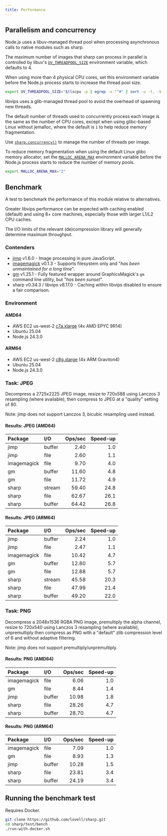 ```yaml
---
title: Performance
---
```


## Parallelism and concurrency

Node.js uses a libuv-managed thread pool when processing asynchronous calls to native modules such as sharp.

The maximum number of images that sharp can process in parallel is controlled by libuv's
[`UV_THREADPOOL_SIZE`](https://nodejs.org/api/cli.html#uv_threadpool_sizesize)
environment variable, which defaults to 4.

When using more than 4 physical CPU cores, set this environment variable
before the Node.js process starts to increase the thread pool size.

```sh
export UV_THREADPOOL_SIZE="$(lscpu -p | egrep -v "^#" | sort -u -t, -k 2,4 | wc -l)"
```

libvips uses a glib-managed thread pool to avoid the overhead of spawning new threads.

The default number of threads used to concurrently process each image is the same as the number of CPU cores,
except when using glibc-based Linux without jemalloc, where the default is `1` to help reduce memory fragmentation.

Use [`sharp.concurrency()`](/api-utility/#concurrency) to manage the number of threads per image.

To reduce memory fragmentation when using the default Linux glibc memory allocator, set the
[`MALLOC_ARENA_MAX`](https://www.gnu.org/software/libc/manual/html_node/Memory-Allocation-Tunables.html)
environment variable before the Node.js process starts to reduce the number of memory pools.

```sh
export MALLOC_ARENA_MAX="2"
```

## Benchmark

A test to benchmark the performance of this module relative to alternatives.

Greater libvips performance can be expected with caching enabled (default)
and using 8+ core machines, especially those with larger L1/L2 CPU caches.

The I/O limits of the relevant (de)compression library will generally determine maximum throughput.

### Contenders

- [jimp](https://www.npmjs.com/package/jimp) v1.6.0 - Image processing in pure JavaScript.
- [imagemagick](https://www.npmjs.com/package/imagemagick) v0.1.3 - Supports filesystem only and "_has been unmaintained for a long time_".
- [gm](https://www.npmjs.com/package/gm) v1.25.1 - Fully featured wrapper around GraphicsMagick's `gm` command line utility, but "_has been sunset_".
- sharp v0.34.3 / libvips v8.17.0 - Caching within libvips disabled to ensure a fair comparison.

### Environment

#### AMD64

- AWS EC2 us-west-2 [c7a.xlarge](https://aws.amazon.com/ec2/instance-types/c7a/) (4x AMD EPYC 9R14)
- Ubuntu 25.04
- Node.js 24.3.0

#### ARM64

- AWS EC2 us-west-2 [c8g.xlarge](https://aws.amazon.com/ec2/instance-types/c8g/) (4x ARM Graviton4)
- Ubuntu 25.04
- Node.js 24.3.0

### Task: JPEG

Decompress a 2725x2225 JPEG image,
resize to 720x588 using Lanczos 3 resampling (where available),
then compress to JPEG at a "quality" setting of 80.

Note: jimp does not support Lanczos 3, bicubic resampling used instead.

#### Results: JPEG (AMD64)

| Package     | I/O    | Ops/sec | Speed-up |
| :---------- | :----- | ------: | -------: |
| jimp        | buffer |    2.40 |      1.0 |
| jimp        | file   |    2.60 |      1.1 |
| imagemagick | file   |    9.70 |      4.0 |
| gm          | buffer |   11.60 |      4.8 |
| gm          | file   |   11.72 |      4.9 |
| sharp       | stream |   59.40 |     24.8 |
| sharp       | file   |   62.67 |     26.1 |
| sharp       | buffer |   64.42 |     26.8 |

#### Results: JPEG (ARM64)

| Package     | I/O    | Ops/sec | Speed-up |
| :---------- | :----- | ------: | -------: |
| jimp        | buffer |    2.24 |      1.0 |
| jimp        | file   |    2.47 |      1.1 |
| imagemagick | file   |   10.42 |      4.7 |
| gm          | buffer |   12.80 |      5.7 |
| gm          | file   |   12.88 |      5.7 |
| sharp       | stream |   45.58 |     20.3 |
| sharp       | file   |   47.99 |     21.4 |
| sharp       | buffer |   49.20 |     22.0 |

### Task: PNG

Decompress a 2048x1536 RGBA PNG image,
premultiply the alpha channel,
resize to 720x540 using Lanczos 3 resampling (where available),
unpremultiply then compress as PNG with a "default" zlib compression level of 6
and without adaptive filtering.

Note: jimp does not support premultiply/unpremultiply.

#### Results: PNG (AMD64)

| Package     | I/O    | Ops/sec | Speed-up |
| :---------- | :----- | ------: | -------: |
| imagemagick | file   |    6.06 |      1.0 |
| gm          | file   |    8.44 |      1.4 |
| jimp        | buffer |   10.98 |      1.8 |
| sharp       | file   |   28.26 |      4.7 |
| sharp       | buffer |   28.70 |      4.7 |

#### Results: PNG (ARM64)

| Package     | I/O    | Ops/sec | Speed-up |
| :---------- | :----- | ------: | -------: |
| imagemagick | file   |    7.09 |      1.0 |
| gm          | file   |    8.93 |      1.3 |
| jimp        | buffer |   10.28 |      1.5 |
| sharp       | file   |   23.81 |      3.4 |
| sharp       | buffer |   24.19 |      3.4 |

## Running the benchmark test

Requires Docker.

```sh
git clone https://github.com/lovell/sharp.git
cd sharp/test/bench
./run-with-docker.sh
```

